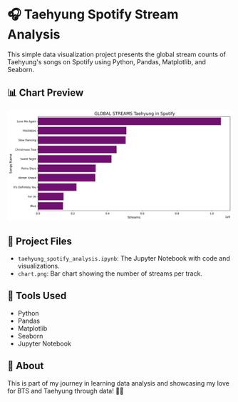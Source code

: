 # 🎧 Taehyung Spotify Stream Analysis

This simple data visualization project presents the global stream counts of Taehyung's songs on Spotify using Python, Pandas, Matplotlib, and Seaborn.

## 📊 Chart Preview

![Chart](chart.png)

## 📁 Project Files

- `taehyung_spotify_analysis.ipynb`: The Jupyter Notebook with code and visualizations.
- `chart.png`: Bar chart showing the number of streams per track.

## 🔧 Tools Used

- Python
- Pandas
- Matplotlib
- Seaborn
- Jupyter Notebook

## 💜 About

This is part of my journey in learning data analysis and showcasing my love for BTS and Taehyung through data! 👑✨
